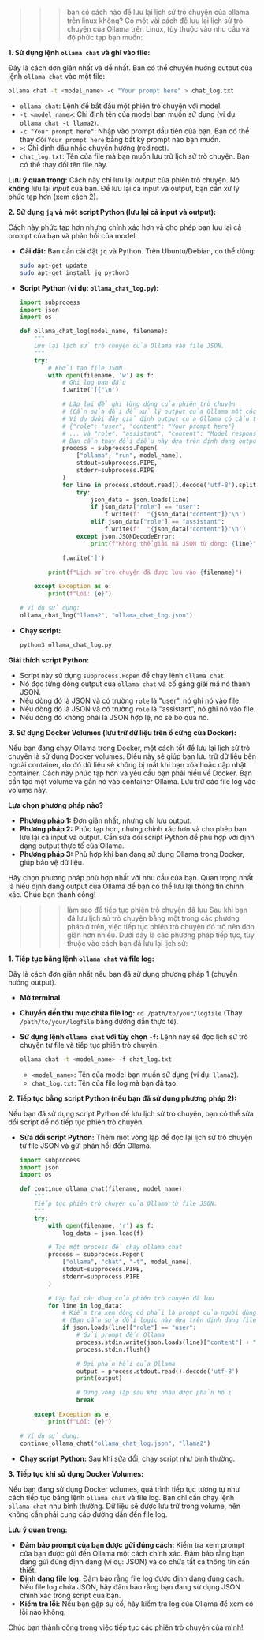 >>> bạn có cách nào để lưu lại lịch sử trò chuyện của ollama trên linux không?
Có một vài cách để lưu lại lịch sử trò chuyện của Ollama trên Linux, tùy thuộc vào nhu cầu và độ phức tạp bạn muốn:

**1. Sử dụng lệnh `ollama chat` và ghi vào file:**

Đây là cách đơn giản nhất và dễ nhất.  Bạn có thể chuyển hướng output của lệnh `ollama chat` vào một file:

```bash
ollama chat -t <model_name> -c "Your prompt here" > chat_log.txt
```

*   `ollama chat`:  Lệnh để bắt đầu một phiên trò chuyện với model.
*   `-t <model_name>`: Chỉ định tên của model bạn muốn sử dụng (ví dụ: `ollama chat -t llama2`).
*   `-c "Your prompt here"`:  Nhập vào prompt đầu tiên của bạn.  Bạn có thể thay đổi `Your prompt here` bằng bất kỳ prompt nào bạn 
muốn.
*   `>`:  Chỉ định dấu nhắc chuyển hướng (redirect).
*   `chat_log.txt`: Tên của file mà bạn muốn lưu trữ lịch sử trò chuyện.  Bạn có thể thay đổi tên file này.

**Lưu ý quan trọng:**  Cách này chỉ lưu lại *output* của phiên trò chuyện. Nó **không** lưu lại *input* của bạn.  Để lưu lại cả 
input và output, bạn cần xử lý phức tạp hơn (xem cách 2).

**2. Sử dụng `jq` và một script Python (lưu lại cả input và output):**

Cách này phức tạp hơn nhưng chính xác hơn và cho phép bạn lưu lại cả prompt của bạn và phản hồi của model.

*   **Cài đặt:**  Bạn cần cài đặt `jq` và Python.  Trên Ubuntu/Debian, có thể dùng:
    ```bash
    sudo apt-get update
    sudo apt-get install jq python3
    ```

*   **Script Python (ví dụ: `ollama_chat_log.py`):**

    ```python
    import subprocess
    import json
    import os

    def ollama_chat_log(model_name, filename):
        """
        Lưu lại lịch sử trò chuyện của Ollama vào file JSON.
        """
        try:
            # Khởi tạo file JSON
            with open(filename, 'w') as f:
                # Ghi log ban đầu
                f.write('[{"\n')

                # Lặp lại để ghi từng dòng của phiên trò chuyện
                # (Cần sửa đổi để xử lý output của Ollama một cách chính xác)
                # Ví dụ dưới đây giả định output của Ollama có cấu trúc như sau:
                # {"role": "user", "content": "Your prompt here"}
                # ... và "role": "assistant", "content": "Model response"
                # Bạn cần thay đổi điều này dựa trên định dạng output thực tế của Ollama.
                process = subprocess.Popen(
                    ["ollama", "run", model_name],
                    stdout=subprocess.PIPE,
                    stderr=subprocess.PIPE
                )
                for line in process.stdout.read().decode('utf-8').splitlines():
                    try:
                        json_data = json.loads(line)
                        if json_data["role"] == "user":
                            f.write(f'  "{json_data["content"]}"\n')
                        elif json_data["role"] == "assistant":
                            f.write(f'  "{json_data["content"]}"\n')
                    except json.JSONDecodeError:
                        print(f"Không thể giải mã JSON từ dòng: {line}")

                f.write(']')

            print(f"Lịch sử trò chuyện đã được lưu vào {filename}")

        except Exception as e:
            print(f"Lỗi: {e}")

    # Ví dụ sử dụng:
    ollama_chat_log("llama2", "ollama_chat_log.json")
    ```

*   **Chạy script:**
    ```bash
    python3 ollama_chat_log.py
    ```

**Giải thích script Python:**

*   Script này sử dụng `subprocess.Popen` để chạy lệnh `ollama chat`.
*   Nó đọc từng dòng output của `ollama chat` và cố gắng giải mã nó thành JSON.
*   Nếu dòng đó là JSON và có trường `role` là "user", nó ghi nó vào file.
*   Nếu dòng đó là JSON và có trường `role` là "assistant", nó ghi nó vào file.
*   Nếu dòng đó không phải là JSON hợp lệ, nó sẽ bỏ qua nó.

**3. Sử dụng Docker Volumes (lưu trữ dữ liệu trên ổ cứng của Docker):**

Nếu bạn đang chạy Ollama trong Docker, một cách tốt để lưu lại lịch sử trò chuyện là sử dụng Docker volumes.  Điều này sẽ giúp bạn 
lưu trữ dữ liệu bên ngoài container, do đó dữ liệu sẽ không bị mất khi bạn xóa hoặc cập nhật container.  Cách này phức tạp hơn và 
yêu cầu bạn phải hiểu về Docker.  Bạn cần tạo một volume và gắn nó vào container Ollama.  Lưu trữ các file log vào volume này.

**Lựa chọn phương pháp nào?**

*   **Phương pháp 1:**  Đơn giản nhất, nhưng chỉ lưu output.
*   **Phương pháp 2:**  Phức tạp hơn, nhưng chính xác hơn và cho phép bạn lưu lại cả input và output. Cần sửa đổi script Python để 
phù hợp với định dạng output thực tế của Ollama.
*   **Phương pháp 3:**  Phù hợp khi bạn đang sử dụng Ollama trong Docker, giúp bảo vệ dữ liệu.

Hãy chọn phương pháp phù hợp nhất với nhu cầu của bạn.  Quan trọng nhất là hiểu định dạng output của Ollama để bạn có thể lưu lại 
thông tin chính xác.  Chúc bạn thành công!


>>> làm sao để tiếp tục phiên trò chuyện đã lưu
Sau khi bạn đã lưu lịch sử trò chuyện bằng một trong các phương pháp ở trên, việc tiếp tục phiên trò chuyện đó trở nên đơn giản hơn 
nhiều. Dưới đây là các phương pháp tiếp tục, tùy thuộc vào cách bạn đã lưu lại lịch sử:

**1. Tiếp tục bằng lệnh `ollama chat` và file log:**

Đây là cách đơn giản nhất nếu bạn đã sử dụng phương pháp 1 (chuyển hướng output).

*   **Mở terminal.**
*   **Chuyển đến thư mục chứa file log:** `cd /path/to/your/logfile` (Thay `/path/to/your/logfile` bằng đường dẫn thực tế).
*   **Sử dụng lệnh `ollama chat` với tùy chọn `-f`:**  Lệnh này sẽ đọc lịch sử trò chuyện từ file và tiếp tục phiên trò chuyện.

    ```bash
    ollama chat -t <model_name> -f chat_log.txt
    ```

    *   `<model_name>`: Tên của model bạn muốn sử dụng (ví dụ: `llama2`).
    *   `chat_log.txt`: Tên của file log mà bạn đã tạo.

**2. Tiếp tục bằng script Python (nếu bạn đã sử dụng phương pháp 2):**

Nếu bạn đã sử dụng script Python để lưu lịch sử trò chuyện, bạn có thể sửa đổi script để nó tiếp tục phiên trò chuyện.

*   **Sửa đổi script Python:**  Thêm một vòng lặp để đọc lại lịch sử trò chuyện từ file JSON và gửi phản hồi đến Ollama.

    ```python
    import subprocess
    import json
    import os

    def continue_ollama_chat(filename, model_name):
        """
        Tiếp tục phiên trò chuyện của Ollama từ file JSON.
        """
        try:
            with open(filename, 'r') as f:
                log_data = json.load(f)

            # Tạo một process để chạy ollama chat
            process = subprocess.Popen(
                ["ollama", "chat", "-t", model_name],
                stdout=subprocess.PIPE,
                stderr=subprocess.PIPE
            )

            # Lặp lại các dòng của phiên trò chuyện đã lưu
            for line in log_data:
                # Kiểm tra xem dòng có phải là prompt của người dùng hay không
                # (Bạn cần sửa đổi logic này dựa trên định dạng file JSON của bạn)
                if json.loads(line)["role"] == "user":
                    # Gửi prompt đến Ollama
                    process.stdin.write(json.loads(line)["content"] + "\n")
                    process.stdin.flush()

                    # Đợi phản hồi của Ollama
                    output = process.stdout.read().decode('utf-8')
                    print(output)

                    # Dừng vòng lặp sau khi nhận được phản hồi
                    break

        except Exception as e:
            print(f"Lỗi: {e}")

    # Ví dụ sử dụng:
    continue_ollama_chat("ollama_chat_log.json", "llama2")
    ```

*   **Chạy script Python:**  Sau khi sửa đổi, chạy script như bình thường.

**3. Tiếp tục khi sử dụng Docker Volumes:**

Nếu bạn đang sử dụng Docker volumes, quá trình tiếp tục tương tự như cách tiếp tục bằng lệnh `ollama chat` và file log.  Bạn chỉ 
cần chạy lệnh `ollama chat` như bình thường.  Dữ liệu sẽ được lưu trữ trong volume, nên không cần phải cung cấp đường dẫn đến file 
log.

**Lưu ý quan trọng:**

*   **Đảm bảo prompt của bạn được gửi đúng cách:**  Kiểm tra xem prompt của bạn được gửi đến Ollama một cách chính xác.  Đảm bảo 
rằng bạn đang gửi đúng định dạng (ví dụ: JSON) và có chứa tất cả thông tin cần thiết.
*   **Định dạng file log:**  Đảm bảo rằng file log được định dạng đúng cách. Nếu file log chứa JSON, hãy đảm bảo rằng bạn đang sử 
dụng JSON chính xác trong script của bạn.
*   **Kiểm tra lỗi:**  Nếu bạn gặp sự cố, hãy kiểm tra log của Ollama để xem có lỗi nào không.

Chúc bạn thành công trong việc tiếp tục các phiên trò chuyện của mình!
